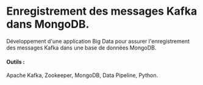 # Enregistrement des messages Kafka dans MongoDB.
Développement d'une application Big Data pour assurer
l'enregistrement des messages Kafka dans une base de
données MongoDB.

#### Outils : 
Apache Kafka, Zookeeper, MongoDB, Data
Pipeline, Python.
